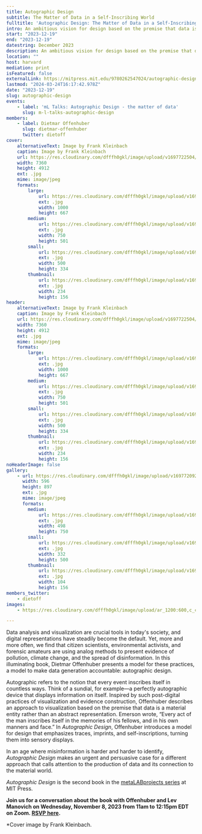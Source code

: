 ```yaml
---
title: Autographic Design
subtitle: The Matter of Data in a Self-Inscribing World
fulltitle: 'Autographic Design: The Matter of Data in a Self-Inscribing World'
intro: An ambitious vision for design based on the premise that data is material, not abstract.
start: "2023-12-19"
end: "2023-12-19"
datestring: December 2023
description: An ambitious vision for design based on the premise that data is material, not abstract.
location: ""
host: harvard
mediation: print
isFeatured: false
externalLink: https://mitpress.mit.edu/9780262547024/autographic-design/
lastmod: "2024-03-24T16:17:42.978Z"
date: "2023-12-19"
slug: autographic-design
events:
    - label: 'mL Talks: Autographic Design - the matter of data'
      slug: m-l-talks-autographic-design
members:
    - label: Dietmar Offenhuber
      slug: dietmar-offenhuber
      twitter: dietoff
cover:
    alternativeText: Image by Frank Kleinbach
    caption: Image by Frank Kleinbach
    url: https://res.cloudinary.com/dfffh0gkl/image/upload/v1697722504/bruecke_c_Frank_Kleinbach_7bb8edef69.jpg
    width: 7360
    height: 4912
    ext: .jpg
    mime: image/jpeg
    formats:
        large:
            url: https://res.cloudinary.com/dfffh0gkl/image/upload/v1697722506/large_bruecke_c_Frank_Kleinbach_7bb8edef69.jpg
            ext: .jpg
            width: 1000
            height: 667
        medium:
            url: https://res.cloudinary.com/dfffh0gkl/image/upload/v1697722506/medium_bruecke_c_Frank_Kleinbach_7bb8edef69.jpg
            ext: .jpg
            width: 750
            height: 501
        small:
            url: https://res.cloudinary.com/dfffh0gkl/image/upload/v1697722507/small_bruecke_c_Frank_Kleinbach_7bb8edef69.jpg
            ext: .jpg
            width: 500
            height: 334
        thumbnail:
            url: https://res.cloudinary.com/dfffh0gkl/image/upload/v1697722505/thumbnail_bruecke_c_Frank_Kleinbach_7bb8edef69.jpg
            ext: .jpg
            width: 234
            height: 156
header:
    alternativeText: Image by Frank Kleinbach
    caption: Image by Frank Kleinbach
    url: https://res.cloudinary.com/dfffh0gkl/image/upload/v1697722504/bruecke_c_Frank_Kleinbach_7bb8edef69.jpg
    width: 7360
    height: 4912
    ext: .jpg
    mime: image/jpeg
    formats:
        large:
            url: https://res.cloudinary.com/dfffh0gkl/image/upload/v1697722506/large_bruecke_c_Frank_Kleinbach_7bb8edef69.jpg
            ext: .jpg
            width: 1000
            height: 667
        medium:
            url: https://res.cloudinary.com/dfffh0gkl/image/upload/v1697722506/medium_bruecke_c_Frank_Kleinbach_7bb8edef69.jpg
            ext: .jpg
            width: 750
            height: 501
        small:
            url: https://res.cloudinary.com/dfffh0gkl/image/upload/v1697722507/small_bruecke_c_Frank_Kleinbach_7bb8edef69.jpg
            ext: .jpg
            width: 500
            height: 334
        thumbnail:
            url: https://res.cloudinary.com/dfffh0gkl/image/upload/v1697722505/thumbnail_bruecke_c_Frank_Kleinbach_7bb8edef69.jpg
            ext: .jpg
            width: 234
            height: 156
noHeaderImage: false
gallery:
    - url: https://res.cloudinary.com/dfffh0gkl/image/upload/v1697720921/Autographic_Design_book_cover_6625af6b65.jpg
      width: 596
      height: 897
      ext: .jpg
      mime: image/jpeg
      formats:
        medium:
            url: https://res.cloudinary.com/dfffh0gkl/image/upload/v1697720922/medium_Autographic_Design_book_cover_6625af6b65.jpg
            ext: .jpg
            width: 498
            height: 750
        small:
            url: https://res.cloudinary.com/dfffh0gkl/image/upload/v1697720923/small_Autographic_Design_book_cover_6625af6b65.jpg
            ext: .jpg
            width: 332
            height: 500
        thumbnail:
            url: https://res.cloudinary.com/dfffh0gkl/image/upload/v1697720922/thumbnail_Autographic_Design_book_cover_6625af6b65.jpg
            ext: .jpg
            width: 104
            height: 156
members_twitter:
    - dietoff
images:
    - https://res.cloudinary.com/dfffh0gkl/image/upload/ar_1200:600,c_crop/c_limit,h_1200,w_600/v1697722504/bruecke_c_Frank_Kleinbach_7bb8edef69.jpg

---
```

Data analysis and visualization are crucial tools in today's society, and digital representations have steadily become the default. Yet, more and more often, we find that citizen scientists, environmental activists, and forensic amateurs are using analog methods to present evidence of pollution, climate change, and the spread of disinformation. In this illuminating book, Dietmar Offenhuber presents a model for these practices, a model to make data generation accountable: autographic design.

Autographic refers to the notion that every event inscribes itself in countless ways. Think of a sundial, for example—a perfectly autographic device that displays information on itself. Inspired by such post-digital practices of visualization and evidence construction, Offenhuber describes an approach to visualization based on the premise that data is a material entity rather than an abstract representation. Emerson wrote, “Every act of the man inscribes itself in the memories of his fellows, and in his own manners and face.” In *Autographic Design*, Offenhuber introduces a model for design that emphasizes traces, imprints, and self-inscriptions, turning them into sensory displays.

In an age where misinformation is harder and harder to identify, *Autographic Design* makes an urgent and persuasive case for a different approach that calls attention to the production of data and its connection to the material world.

*Autographic Design* is the second book in the [metaLABprojects series](https://mitpress.mit.edu/books/series/metalabprojects) at MIT Press.

**Join us for a conversation about the book with Offenhuber and Lev Manovich on Wednesday, November 8, 2023 from 11am to 12:15pm EDT on Zoom. [RSVP here](https://harvard.zoom.us/webinar/register/WN_Za4KyUxBQNCaAn3sN_D82Q#/registration).**

*Cover image by Frank Kleinbach.